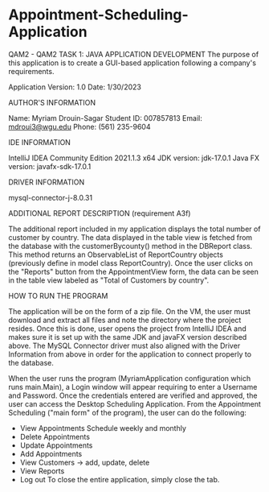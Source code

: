 # Appointment-Scheduling-Application
QAM2 - QAM2 TASK 1: JAVA APPLICATION DEVELOPMENT 
The purpose of this application is to create a GUI-based application following a company's requirements.



Application Version: 1.0
Date: 1/30/2023


AUTHOR'S INFORMATION

Name: Myriam Drouin-Sagar
Student ID: 007857813
Email: mdroui3@wgu.edu
Phone: (561) 235-9604



IDE INFORMATION

IntelliJ IDEA Community Edition 2021.1.3 x64
JDK version: jdk-17.0.1
Java FX version: javafx-sdk-17.0.1



DRIVER INFORMATION

mysql-connector-j-8.0.31



ADDITIONAL REPORT DESCRIPTION (requirement A3f)

The additional report included in my application displays the total number of customer by country.
The data displayed in the table view is fetched from the database with the customerBycounty() method in the DBReport class.
This method returns an ObservableList of ReportCountry objects (previously define in model class ReportCountry).
Once the user clicks on the "Reports" button from the AppointmentView form, the data can be seen in the table view labeled as "Total of Customers by country".



HOW TO RUN THE PROGRAM

The application will be on the form of a zip file.
On the VM, the user must download and extract all files and note the directory where the project resides.
Once this is done, user opens the project from IntelliJ IDEA and makes sure it is set up with the same JDK and javaFX version described above.
The MySQL Connector driver must also aligned with the Driver Information from above in order for the application to connect properly to the database.

When the user runs the program (MyriamApplication configuration which runs main.Main), a Login window will appear requiring to enter a Username and Password.
Once the credentials entered are verified and approved, the user can access the Desktop Scheduling Application.
From the Appointment Scheduling ("main form" of the program), the user can do the following:
- View Appointments Schedule weekly and monthly
- Delete Appointments
- Update Appointments
- Add Appointments
- View Customers -> add, update, delete
- View Reports
- Log out
To close the entire application, simply close the tab.
 
  
  

 







 
